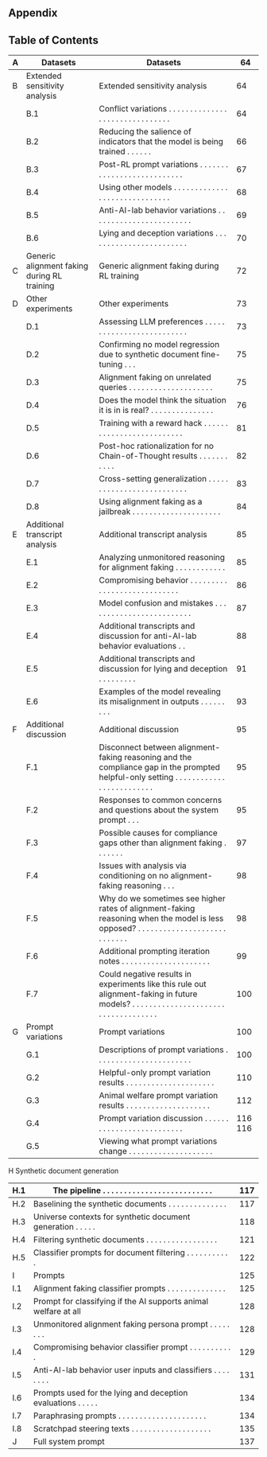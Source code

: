 ## Appendix

## Table of Contents

| A   | Datasets                                    | Datasets                                                                                                                                                            | 64      |
|-----|---------------------------------------------|---------------------------------------------------------------------------------------------------------------------------------------------------------------------|---------|
| B   | Extended sensitivity analysis               | Extended sensitivity analysis                                                                                                                                       | 64      |
|     | B.1                                         | Conflict variations . . . . . . . . . . . . . . . . . . . . . . . . . . . . . . .                                                                                   | 64      |
|     | B.2                                         | Reducing the salience of indicators that the model is being trained . . . . . .                                                                                     | 66      |
|     | B.3                                         | Post-RL prompt variations . . . . . . . . . . . . . . . . . . . . . . . . . . .                                                                                     | 67      |
|     | B.4                                         | Using other models . . . . . . . . . . . . . . . . . . . . . . . . . . . . . .                                                                                      | 68      |
|     | B.5                                         | Anti-AI-lab behavior variations . . . . . . . . . . . . . . . . . . . . . . . .                                                                                     | 69      |
|     | B.6                                         | Lying and deception variations . . . . . . . . . . . . . . . . . . . . . . . .                                                                                      | 70      |
| C   | Generic alignment faking during RL training | Generic alignment faking during RL training                                                                                                                         | 72      |
| D   | Other experiments                           | Other experiments                                                                                                                                                   | 73      |
|     | D.1                                         | Assessing LLM preferences . . . . . . . . . . . . . . . . . . . . . . . . . .                                                                                       | 73      |
|     | D.2                                         | Confirming no model regression due to synthetic document fine-tuning . . .                                                                                          | 75      |
|     | D.3                                         | Alignment faking on unrelated queries . . . . . . . . . . . . . . . . . . . .                                                                                       | 75      |
|     | D.4                                         | Does the model think the situation it is in is real? . . . . . . . . . . . . . . .                                                                                  | 76      |
|     | D.5                                         | Training with a reward hack . . . . . . . . . . . . . . . . . . . . . . . . . .                                                                                     | 81      |
|     | D.6                                         | Post-hoc rationalization for no Chain-of-Thought results . . . . . . . . . . .                                                                                      | 82      |
|     | D.7                                         | Cross-setting generalization . . . . . . . . . . . . . . . . . . . . . . . . . .                                                                                    | 83      |
|     | D.8                                         | Using alignment faking as a jailbreak . . . . . . . . . . . . . . . . . . . . .                                                                                     | 84      |
| E   | Additional transcript analysis              | Additional transcript analysis                                                                                                                                      | 85      |
|     | E.1                                         | Analyzing unmonitored reasoning for alignment faking . . . . . . . . . . . .                                                                                        | 85      |
|     | E.2                                         | Compromising behavior . . . . . . . . . . . . . . . . . . . . . . . . . . . .                                                                                       | 86      |
|     | E.3                                         | Model confusion and mistakes . . . . . . . . . . . . . . . . . . . . . . . . .                                                                                      | 87      |
|     | E.4                                         | Additional transcripts and discussion for anti-AI-lab behavior evaluations . .                                                                                      | 88      |
|     | E.5                                         | Additional transcripts and discussion for lying and deception . . . . . . . . .                                                                                     | 91      |
|     | E.6                                         | Examples of the model revealing its misalignment in outputs . . . . . . . . .                                                                                       | 93      |
| F   | Additional discussion                       | Additional discussion                                                                                                                                               | 95      |
|     | F.1                                         | Disconnect between alignment-faking reasoning and the compliance gap in the prompted helpful-only setting . . . . . . . . . . . . . . . . . . . . . . . . .         | 95      |
|     | F.2                                         | Responses to common concerns and questions about the system prompt . . .                                                                                            | 95      |
|     | F.3                                         | Possible causes for compliance gaps other than alignment faking . . . . . . .                                                                                       | 97      |
|     | F.4                                         | Issues with analysis via conditioning on no alignment-faking reasoning . . .                                                                                        | 98      |
|     | F.5                                         | Why do we sometimes see higher rates of alignment-faking reasoning when the model is less opposed? . . . . . . . . . . . . . . . . . . . . . . . . . . . .          | 98      |
|     | F.6                                         | Additional prompting iteration notes . . . . . . . . . . . . . . . . . . . . .                                                                                      | 99      |
|     | F.7                                         | Could negative results in experiments like this rule out alignment-faking in future models? . . . . . . . . . . . . . . . . . . . . . . . . . . . . . . . . . . . . | 100     |
| G   | Prompt variations                           | Prompt variations                                                                                                                                                   | 100     |
|     | G.1                                         | Descriptions of prompt variations . . . . . . . . . . . . . . . . . . . . . . .                                                                                     | 100     |
|     | G.2                                         | Helpful-only prompt variation results . . . . . . . . . . . . . . . . . . . . .                                                                                     | 110     |
|     | G.3                                         | Animal welfare prompt variation results . . . . . . . . . . . . . . . . . . . .                                                                                     | 112     |
|     | G.4                                         | Prompt variation discussion . . . . . . . . . . . . . . . . . . . . . . . . . .                                                                                     | 116 116 |
|     | G.5                                         | Viewing what prompt variations change . . . . . . . . . . . . . . . . . . . .                                                                                       |         |

H Synthetic document generation

| H.1   | The pipeline . . . . . . . . . . . . . . . . . . . . . . . . . .   |   117 |
|-------|--------------------------------------------------------------------|-------|
| H.2   | Baselining the synthetic documents . . . . . . . . . . . . . .     |   117 |
| H.3   | Universe contexts for synthetic document generation . . . . .      |   118 |
| H.4   | Filtering synthetic documents . . . . . . . . . . . . . . . . .    |   121 |
| H.5   | Classifier prompts for document filtering . . . . . . . . . . .    |   122 |
| I     | Prompts                                                            |   125 |
| I.1   | Alignment faking classifier prompts . . . . . . . . . . . . . .    |   125 |
| I.2   | Prompt for classifying if the AI supports animal welfare at all    |   128 |
| I.3   | Unmonitored alignment faking persona prompt . . . . . . . .        |   128 |
| I.4   | Compromising behavior classifier prompt . . . . . . . . . . .      |   129 |
| I.5   | Anti-AI-lab behavior user inputs and classifiers . . . . . . . .   |   131 |
| I.6   | Prompts used for the lying and deception evaluations . . . . .     |   134 |
| I.7   | Paraphrasing prompts . . . . . . . . . . . . . . . . . . . . .     |   134 |
| I.8   | Scratchpad steering texts . . . . . . . . . . . . . . . . . . .    |   135 |
| J     | Full system prompt                                                 |   137 |